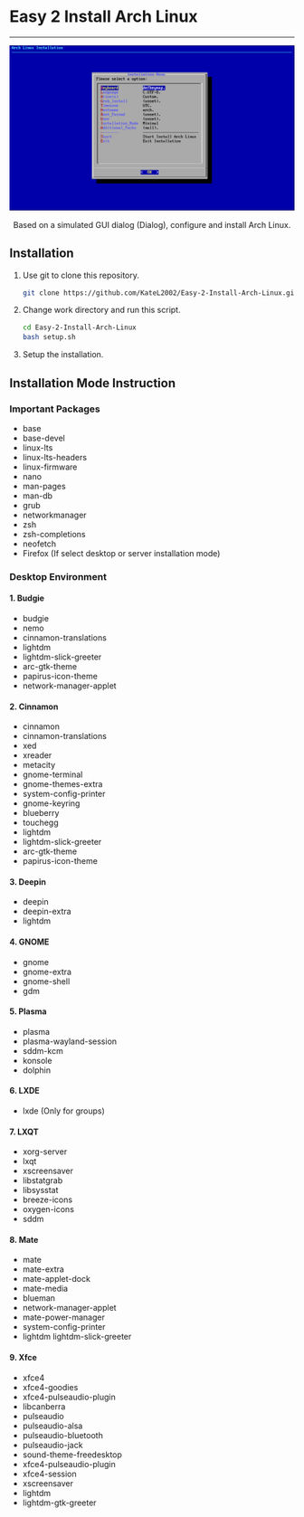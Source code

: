 # Easy 2 Install Arch Linux 

----

<p align=center><img src="screenshot/screenshot.png" title="screenshot"></p>

<p align=center>Based on a simulated GUI dialog (Dialog), configure and install Arch Linux.</p>

## Installation

1. Use git to clone this repository.
   ```bash
   git clone https://github.com/KateL2002/Easy-2-Install-Arch-Linux.git
   ```

2. Change work directory and run this script.
   ```bash
   cd Easy-2-Install-Arch-Linux
   bash setup.sh
   ```

3. Setup the installation. 

## Installation Mode Instruction

### Important Packages

- base
- base-devel
- linux-lts
- linux-lts-headers
- linux-firmware
- nano
- man-pages
- man-db
- grub
- networkmanager
- zsh
- zsh-completions
- neofetch
- Firefox (If select desktop or server installation mode)

### Desktop Environment

#### 1. Budgie

- budgie
- nemo
- cinnamon-translations
- lightdm
- lightdm-slick-greeter
- arc-gtk-theme
- papirus-icon-theme
- network-manager-applet

#### 2. Cinnamon

- cinnamon
- cinnamon-translations
- xed
- xreader
- metacity
- gnome-terminal
- gnome-themes-extra
- system-config-printer
- gnome-keyring
- blueberry
- touchegg
- lightdm
- lightdm-slick-greeter
- arc-gtk-theme
- papirus-icon-theme

#### 3. Deepin

- deepin
- deepin-extra
- lightdm

#### 4. GNOME

- gnome
- gnome-extra 
- gnome-shell
- gdm

#### 5. Plasma

- plasma
- plasma-wayland-session
- sddm-kcm
- konsole
- dolphin

#### 6. LXDE

- lxde (Only for groups)

#### 7. LXQT

- xorg-server
- lxqt
- xscreensaver
- libstatgrab
- libsysstat
- breeze-icons
- oxygen-icons
- sddm

#### 8. Mate

- mate
- mate-extra
- mate-applet-dock
- mate-media
- blueman
- network-manager-applet
- mate-power-manager
- system-config-printer
- lightdm lightdm-slick-greeter

#### 9. Xfce

- xfce4
- xfce4-goodies
- xfce4-pulseaudio-plugin
- libcanberra
- pulseaudio
- pulseaudio-alsa
- pulseaudio-bluetooth
- pulseaudio-jack
- sound-theme-freedesktop
- xfce4-pulseaudio-plugin
- xfce4-session
- xscreensaver
- lightdm
- lightdm-gtk-greeter
